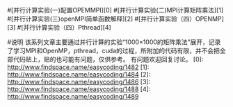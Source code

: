 
#[并行计算实验(一)配置OPEMMPI][0]
#[并行计算实验(二)MPI计算矩阵乘法][1]
#[并行计算实验(三)openMPI简单函数解释][2]
#[并行计算实验（四）OPENMP][3]
#[并行计算实验（四）Pthread][4]

#说明
该系列文章主要通过并行计算的实验“1000×1000的矩阵乘法”展开，记录了学习MPI和OpenMP，pthread，cuda的过程，所附加的代码有限，并不会把全部代码贴上，贴的也可能有问题，仅供参考。
有问题欢迎回复讨论。
[0]: http://www.findspace.name/easycoding/1482 
[1]: http://www.findspace.name/easycoding/1484
[2]: http://www.findspace.name/easycoding/1486
[3]: http://www.findspace.name/easycoding/1488
[4]: http://www.findspace.name/easycoding/1489
